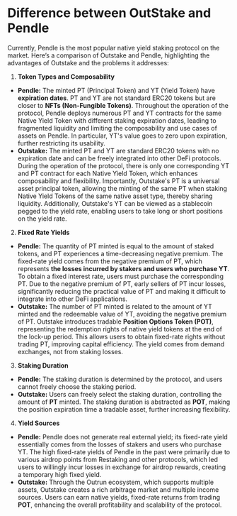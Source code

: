 # Difference between OutStake and Pendle

Currently, Pendle is the most popular native yield staking protocol on the market. Here’s a comparison of Outstake and Pendle, highlighting the advantages of Outstake and the problems it addresses:

1. **Token Types and Composability**

* **Pendle:** The minted PT (Principal Token) and YT (Yield Token) have **expiration dates**. PT and YT are not standard ERC20 tokens but are closer to **NFTs (Non-Fungible Tokens)**. Throughout the operation of the protocol, Pendle deploys numerous PT and YT contracts for the same Native Yield Token with different staking expiration dates, leading to fragmented liquidity and limiting the composability and use cases of assets on Pendle. In particular, YT's value goes to zero upon expiration, further restricting its usability.
* **Outstake:** The minted PT and YT are standard ERC20 tokens with no expiration date and can be freely integrated into other DeFi protocols. During the operation of the protocol, there is only one corresponding YT and PT contract for each Native Yield Token, which enhances composability and flexibility. Importantly, Outstake's PT is a universal asset principal token, allowing the minting of the same PT when staking Native Yield Tokens of the same native asset type, thereby sharing liquidity. Additionally, Outstake's YT can be viewed as a stablecoin pegged to the yield rate, enabling users to take long or short positions on the yield rate.

2. **Fixed Rate Yields**

* **Pendle:** The quantity of PT minted is equal to the amount of staked tokens, and PT experiences a time-decreasing negative premium. The fixed-rate yield comes from the negative premium of PT, which represents **the losses incurred by stakers and users who purchase YT**. To obtain a fixed interest rate, users must purchase the corresponding PT. Due to the negative premium of PT, early sellers of PT incur losses, significantly reducing the practical value of PT and making it difficult to integrate into other DeFi applications.
* **Outstake:** The number of PT minted is related to the amount of YT minted and the redeemable value of YT, avoiding the negative premium of PT. Outstake introduces tradable **Position Options Token (POT)**, representing the redemption rights of native yield tokens at the end of the lock-up period. This allows users to obtain fixed-rate rights without trading PT, improving capital efficiency. The yield comes from demand exchanges, not from staking losses.

3. **Staking Duration**

* **Pendle:** The staking duration is determined by the protocol, and users cannot freely choose the staking period.
* **Outstake:** Users can freely select the staking duration, controlling the amount of **PT** minted. The staking duration is abstracted as **POT**, making the position expiration time a tradable asset, further increasing flexibility.

4. **Yield Sources**

* **Pendle:** Pendle does not generate real external yield; its fixed-rate yield essentially comes from the losses of stakers and users who purchase YT. The high fixed-rate yields of Pendle in the past were primarily due to various airdrop points from Restaking and other protocols, which led users to willingly incur losses in exchange for airdrop rewards, creating a temporary high fixed yield.
* **Outstake:** Through the Outrun ecosystem, which supports multiple assets, Outstake creates a rich arbitrage market and multiple income sources. Users can earn native yields, fixed-rate returns from trading **POT**, enhancing the overall profitability and scalability of the protocol.
